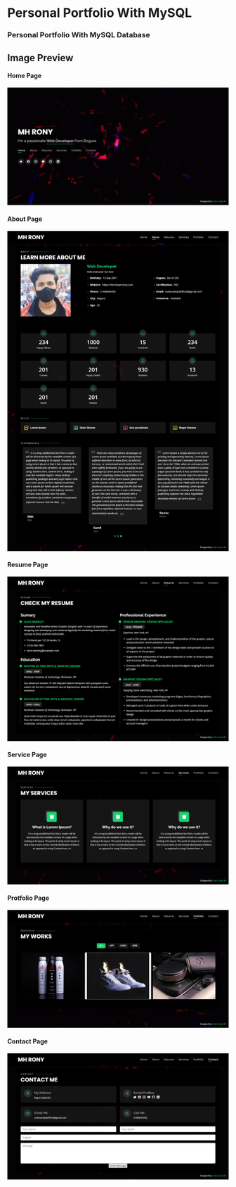 # Personal Portfolio With MySQL

### Personal Portfolio With MySQL Database

## Image Preview

#### Home Page
<img src="screen/home.png">

#### About Page
<img src="screen/about.png">

#### Resume Page
<img src="screen/resume.png">

#### Service Page
<img src="screen/service.png">

#### Protfolio Page
<img src="screen/protfolio.png">

#### Contact Page
<img src="screen/contact.png">